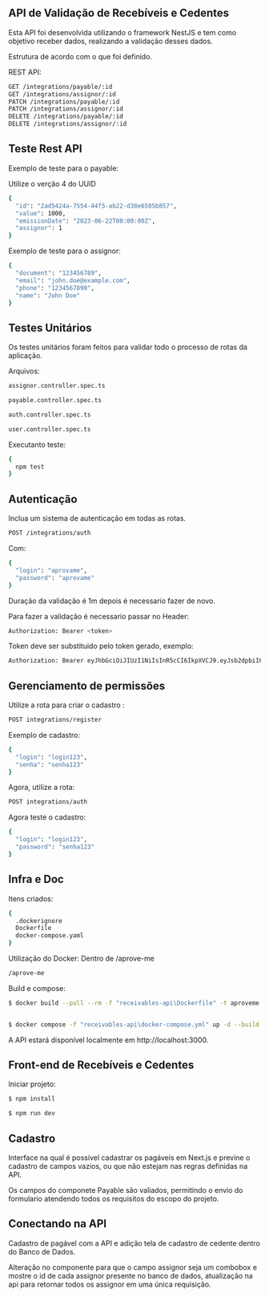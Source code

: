 ## API de Validação de Recebíveis e Cedentes

Esta API foi desenvolvida utilizando o framework NestJS e tem como objetivo receber dados, realizando a validação desses dados.

Estrutura de acordo com o que foi definido.

REST API:

```bash
GET /integrations/payable/:id
GET /integrations/assignor/:id
PATCH /integrations/payable/:id
PATCH /integrations/assignor/:id
DELETE /integrations/payable/:id
DELETE /integrations/assignor/:id
```

## Teste Rest API

Exemplo de teste para o payable:

Utilize o verção 4 do UUID

```bash
{
  "id": "2ad5424a-7554-44f5-ab22-d38e6585b857",
  "value": 1000,
  "emissionDate": "2023-06-22T00:00:00Z",
  "assignor": 1
}
```

Exemplo de teste para o assignor:

```bash
{
  "document": "123456789",
  "email": "john.doe@example.com",
  "phone": "1234567890",
  "name": "John Doe"
}
```

## Testes Unitários

Os testes unitários foram feitos para validar todo o processo de rotas da aplicação.

Arquivos:

```bash
assignor.controller.spec.ts

payable.controller.spec.ts

auth.controller.spec.ts

user.controller.spec.ts
```

Executanto teste:

```bash
{
  npm test
}
```

## Autenticação

Inclua um sistema de autenticação em todas as rotas.

```bash
POST /integrations/auth
```

Com:

```bash
{
  "login": "aprovame",
  "password": "aprovame"
}

```

Duração da validação é 1m depois é necessario fazer de novo.

Para fazer a validação é necessario passar no Header:

```bash
Authorization: Bearer <token>
```

Token deve ser substituido pelo token gerado, exemplo:

```bash
Authorization: Bearer eyJhbGciOiJIUzI1NiIsInR5cCI6IkpXVCJ9.eyJsb2dpbiI6ImFwcm92YW1lIiwiaWF0IjoxNjg3NTMyMDQ2LCJleHAiOjE2ODc1MzIxMDZ9.MjTn-kmiOygd7HkfKPnZnylh_swuImeoDCUoIvpK7lo
```

## Gerenciamento de permissões

Utilize a rota para criar o cadastro :

```bash
POST integrations/register
```

Exemplo de cadastro:

```bash
{
  "login": "login123",
  "senha": "senha123"
}
```

Agora, utilize a rota:

```bash
POST integrations/auth
```

Agora teste o cadastro:

```bash
{
  "login": "login123",
  "password": "senha123"
}
```

## Infra e Doc

Itens criados:

```bash
{
  .dockerignore
  Dockerfile
  docker-compose.yaml
}
```

Utilização do Docker:
Dentro de /aprove-me

```bash
/aprove-me
```

Build e compose:

```bash
$ docker build --pull --rm -f "receivables-api\Dockerfile" -t aproveme:latest "receivables-api"


$ docker compose -f "receivables-api\docker-compose.yml" up -d --build
```

A API estará disponível localmente em http://localhost:3000.

## Front-end de Recebíveis e Cedentes

Iniciar projeto:

```bash
$ npm install

$ npm run dev

```

## Cadastro

Interface na qual é possível cadastrar os pagáveis em Next.js e previne o cadastro de campos vazios, ou que não estejam nas regras definidas na API.

Os campos do componete Payable são valiados, permitindo o envio do formulario atendendo todos os requisitos do escopo do projeto.

## Conectando na API

Cadastro de pagável com a API e adição tela de cadastro de cedente dentro do Banco de Dados.

Alteração no componente para que o campo assignor seja um combobox e mostre o id de cada assignor presente no banco de dados, atualização na api para retornar todos os assignor em uma única requisição.
